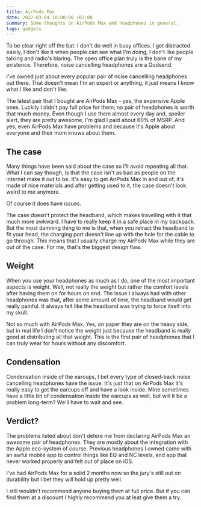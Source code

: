 ```yaml
---
title: AirPods Max
date: 2022-03-04 10:00:00 +02:00
summary: Some thoughts on AirPods Max and headphones in general.
tags: gadgets
---
```


To be clear right off the bat: I don't do well in busy offices. I get distracted easily, I don't like it when people can see what I'm doing, I don't like people talking and radio's blaring. The open office plan truly is the bane of my existence. Therefore, noise cancelling headphones are a Godsend.

I've owned just about every popular pair of noise cancelling headphones out there. That doesn't mean I'm an expert or anything, it just means I know what I like and don't like.

The latest pair that I bought are AirPods Max - yes, the expensive Apple ones. Luckily I didn't pay full price for them; no pair of headphones is worth that much money. Even though I use them almost every day and, spoiler alert, they are pretty awesome, I'm glad I paid about 60% of MSRP. And yes, even AirPods Max have problems and because it's Apple about everyone and their mom knows about them.

## The case

Many things have been said about the case so I'll avoid repeating all that. What I can say though, is that the case isn't as bad as people on the internet make it out to be. It's easy to get AirPods Max in and out of, it's made of nice materials and after getting used to it, the case doesn't look weird to me anymore.

Of course it does have issues.

The case doesn't protect the headband, which makes travelling with it that much more awkward. I have to really keep it in a safe place in my backpack. But the most damning thing to me is that, when you retract the headband to fit your head, the charging port doesn't line up with the hole for the cable to go through. This means that I usually charge my AirPods Max while they are out of the case. For me, that's the biggest design flaw.

## Weight

When you use your headphones as much as I do, one of the most important aspects is weight. Well, not really the weight but rather the comfort levels after having them on for hours on end. The issue I always had with other headphones was that, after some amount of time, the headband would get really painful. It always felt like the headband was trying to force itself into my skull.

Not so much with AirPods Max. Yes, on paper they are on the heavy side, but in real life I don't notice the weight just because the headband is really good at distributing all that weight. This is the first pair of headphones that I can truly wear for hours without any discomfort.

## Condensation

Condensation inside of the earcups, I bet every type of closed-back noise cancelling headphones have the issue. It's just that on AirPods Max it's really easy to get the earcups off and have a look inside. Mine sometimes have a little bit of condensation inside the earcups as well, but will it be a problem long-term? We'll have to wait and see.

## Verdict?

The problems listed about don't detere me from declaring AirPods Max an awesome pair of headphones. They are mostly about the integration with the Apple eco-system of course. Previous headphones I owned came with an awful mobile app to control things like EQ and NC levels, and app that never worked properly and felt out of place on iOS.

I've had AirPods Max for a solid 2 months now so the jury's still out on durability but I bet they will hold up pretty well.

I still wouldn't recommend anyone buying them at full price. But if you can find them at a discount I highly recommend you at leat give them a try.
